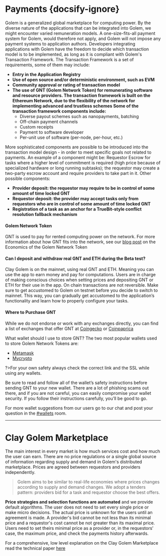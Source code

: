 # Payments {docsify-ignore}
Golem is a generalized global marketplace for computing power. By the diverse nature of the applications that can be integrated into Golem, we might encounter varied remuneration models. A one-size-fits-all payment system for Golem, would therefore not apply, and Golem will not impose any payment systems to application authors.
Developers integrating applications with Golem have the freedom to decide which transaction model is to be implemented, as long as it is compliant with Golem's Transaction Framework. The Transaction Framework is a set of requirements, some of them may include:


* **Entry in the Application Registry**
* **Use of open source and/or deterministic environment, such as EVM**
* **Community approval or rating of transaction model**
* **The use of GNT (Golem Network Token) for remunerating software and resource providers. The transaction framework is built on the Ethereum Network, due to the flexibility of the network for implementing advanced and trustless schemes
Some of the transaction framework components include:**
	* Diverse payout schemes such as nanopayments, batching
	* Off-chain payment channels
	* Custom receipts
	* Payment to software developer
	* Per-unit use of software (per-node, per-hour, etc.)

More sophisticated components are possible to be introduced into the transaction model design - in order to meet specific goals not related to payments. An example of a component might be: Requestor Escrow for tasks where a higher level of commitment is required (high price because of specialized hardware or long running subtasks); the requestor may create a two-party escrow account and require providers to take part in it.
Other possible components:
* **Provider deposit: the requestor may require to be in control of some amount of time locked GNT**
* **Requestor deposit: the provider may accept tasks only from requestors who are in control of some amount of time locked GNT**
* **Registration of a task as an anchor for a TrueBit-style conflict resolution fallback mechanism**

#### Golem Network Token
GNT is used to pay for rented computing power on the network. For more information about how GNT fits into the network, see our [blog post](https://blog.golemproject.net/the-economics-of-the-golem-network-token/) on the Economics of the Golem Network Token

#### Can I deposit and withdraw real GNT and ETH during the Beta test?
Clay Golem is on the mainnet, using real GNT and ETH. Meaning you can use the app to earn money and pay for computations. Users are in charge of making conscious choices when setting prices and depositing GNT or ETH for their use in the app. On chain transactions are not reversible.
Make sure to get accustomed to Golem on testnet before you decide to switch to mainnet. This way, you can gradually get accustomed to the application’s functionality and learn how to properly configure your tasks.

#### Where to Purchase GNT
While we do not endorse or work with any exchanges directly, you can find a list of exchanges that offer GNT at [Coingecko](https://www.coingecko.com/) or [Coinpaprica](https://coinpaprika.com/)

What wallet should I use to store GNT?
The two most popular wallets used to store Golem Network Tokens are:
* [Metamask](https://metamask.io/)
* [Mycrypto](https://mycrypto.com/)

?>For your own safety always check the correct link and the SSL while using any wallets.

Be sure to read and follow all of the wallet’s safety instructions before sending GNT to your new wallet. There are a lot of phishing scams out there, and if you are not careful, you can easily compromise your wallet security. If you follow their instructions carefully, you’ll be good to go.

For more wallet suggestions from our users go to our chat and post your question in the [#wallets](https://chat.golem.network) room.

---

# Clay Golem Marketplace

The main interest in every market is how much services cost and how much the user can earn. There are no price regulations or a single global source of information regarding supply and demand in Golem's distributed marketplace. Prices are agreed between requestors and providers independently.

>Golem aims to be similar to real-life economies where prices changes according to supply and demand changes. We adopt a tenders pattern: providers bid for a task and requestor choose the best offers.

**Price strategies and selection functions are automated** and we provide default algorithms. The user does not need to set every single price or make micro decisions. The actual price is unknown for the users until an agreement is made. A provider's bid cannot be not less than its minimal price and a requestor's cost cannot be not greater than its maximal price. Users need to set theirs minimal price as a provider or, in the requestors’ case, the maximum price, and check the payments history afterwards.

For a comprehensive, low level explanation on the Clay Golem Marketplace read the technical paper [here](About/Knowledge-base?id=brass-golem-marketplace)
